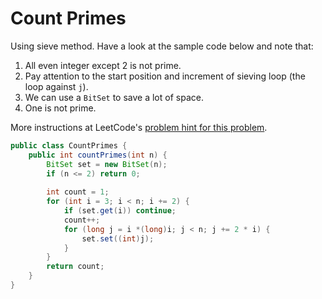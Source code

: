 # Count Primes

Using sieve method. Have a look at the sample code below and note that:

1. All even integer except 2 is not prime.
2. Pay attention to the start position and increment of sieving loop (the loop against `j`).
3. We can use a `BitSet` to save a lot of space.
4. One is not prime.

More instructions at LeetCode's [problem hint for this problem](https://leetcode.com/problems/count-primes/).

```java
public class CountPrimes {
    public int countPrimes(int n) {
        BitSet set = new BitSet(n);
        if (n <= 2) return 0;
        
        int count = 1;
        for (int i = 3; i < n; i += 2) {
            if (set.get(i)) continue;
            count++;
            for (long j = i *(long)i; j < n; j += 2 * i) {
                set.set((int)j);
            }
        }
        return count;
    }
}
```
